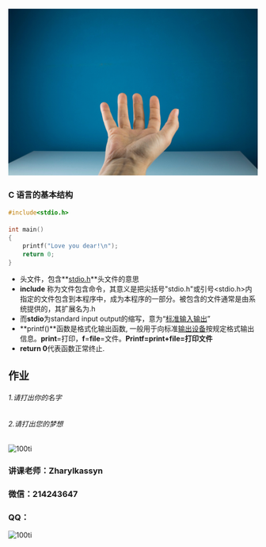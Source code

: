 ![100ti](https://github.com/Oralbay/C-programming/blob/master/01.jpg)

### C 语言的基本结构

```c
#include<stdio.h>

int main()
{
    printf("Love you dear!\n");
    return 0;
}
```

* 头文件，包含**[stdio.h](https://www.baidu.com/s?wd=stdio.h&tn=SE_PcZhidaonwhc_ngpagmjz&rsv_dl=gh_pc_zhidao)**头文件的意思
* **include** 称为文件包含命令，其意义是把尖括号"stdio.h"或引号<stdio.h>内指定的文件包含到本程序中，成为本程序的一部分。被包含的文件通常是由系统提供的，其扩展名为.h
* 而**stdio**为standard input output的缩写，意为“[标准输入输出](https://www.baidu.com/s?wd=%E6%A0%87%E5%87%86%E8%BE%93%E5%85%A5%E8%BE%93%E5%87%BA&tn=SE_PcZhidaonwhc_ngpagmjz&rsv_dl=gh_pc_zhidao)”
* **printf()**函数是格式化输出函数, 一般用于向标准[输出设备](https://www.baidu.com/s?wd=%E8%BE%93%E5%87%BA%E8%AE%BE%E5%A4%87&tn=SE_PcZhidaonwhc_ngpagmjz&rsv_dl=gh_pc_zhidao)按规定格式输出信息。**print**=打印，**f**=**file**=文件。**Printf=print+file=打印文件**
* **return 0**代表函数正常终止.

## 作业

###### 1.请打出你的名字

###### 2.请打出您的梦想

![100ti](https://github.com/Oralbay/C-programming/blob/master/02.jpg)

### **讲课老师：Zharylkassyn**

### 微信：214243647

### QQ：

![100ti](https://github.com/Oralbay/C-programming/blob/master/01.jpeg)







